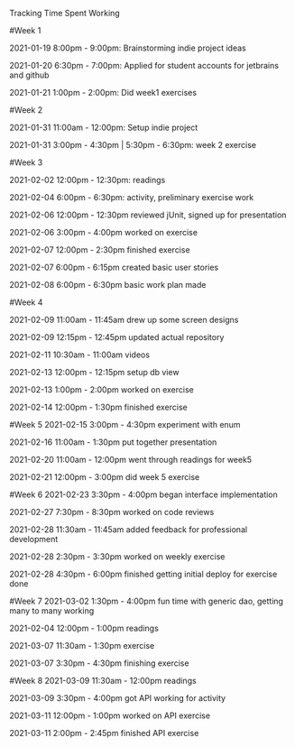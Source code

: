 Tracking Time Spent Working

#Week 1

2021-01-19 8:00pm - 9:00pm: Brainstorming indie project ideas

2021-01-20 6:30pm - 7:00pm: Applied for student accounts for jetbrains and github

2021-01-21 1:00pm - 2:00pm: Did week1 exercises

#Week 2

2021-01-31 11:00am - 12:00pm: Setup indie project

2021-01-31 3:00pm - 4:30pm | 5:30pm - 6:30pm: week 2 exercise

#Week 3

2021-02-02 12:00pm - 12:30pm: readings

2021-02-04 6:00pm - 6:30pm: activity, preliminary exercise work

2021-02-06 12:00pm - 12:30pm reviewed jUnit, signed up for presentation

2021-02-06 3:00pm - 4:00pm worked on exercise

2021-02-07 12:00pm - 2:30pm finished exercise

2021-02-07 6:00pm - 6:15pm created basic user stories

2021-02-08 6:00pm - 6:30pm basic work plan made

#Week 4

2021-02-09 11:00am - 11:45am drew up some screen designs

2021-02-09 12:15pm - 12:45pm updated actual repository

2021-02-11 10:30am - 11:00am videos

2021-02-13 12:00pm - 12:15pm setup db view

2021-02-13 1:00pm - 2:00pm worked on exercise

2021-02-14 12:00pm - 1:30pm finished exercise

#Week 5
2021-02-15 3:00pm - 4:30pm experiment with enum

2021-02-16 11:00am - 1:30pm put together presentation

2021-02-20 11:00am - 12:00pm went through readings for week5

2021-02-21 12:00pm - 3:00pm did week 5 exercise

#Week 6
2021-02-23 3:30pm - 4:00pm began interface implementation

2021-02-27 7:30pm - 8:30pm worked on code reviews

2021-02-28 11:30am - 11:45am added feedback for professional development

2021-02-28 2:30pm - 3:30pm worked on weekly exercise

2021-02-28 4:30pm - 6:00pm finished getting initial deploy for exercise done

#Week 7
2021-03-02 1:30pm - 4:00pm fun time with generic dao, getting many to many working

2021-02-04 12:00pm - 1:00pm readings

2021-03-07 11:30am - 1:30pm exercise

2021-03-07 3:30pm - 4:30pm finishing exercise

#Week 8
2021-03-09 11:30am - 12:00pm readings

2021-03-09 3:30pm - 4:00pm got API working for activity

2021-03-11 12:00pm - 1:00pm worked on API exercise

2021-03-11 2:00pm - 2:45pm finished API exercise